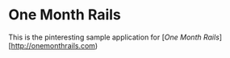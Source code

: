 # One Month Rails

This is the pinteresting sample application for 
[*One Month Rails*] [http://onemonthrails.com)
